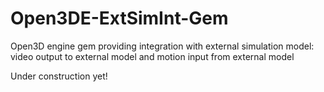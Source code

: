 # Open3DE-ExtSimInt-Gem
Open3D engine gem providing integration with external simulation model: video output to external model and motion input from external model

Under construction yet!
